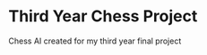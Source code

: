 Third Year Chess Project
========================

Chess AI created for my third year final project

